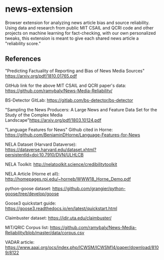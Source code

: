 # news-extension

Browser extension for analyzing news article bias and source reliability. Using data and research from public MIT CSAIL and QCRI code and other projects on machine learning for fact-checking, with our own personalized tweaks, this extension is meant to give each shared news article a "reliability score."
## References

"Predicting Factuality of Reporting and Bias of News Media Sources" https://arxiv.org/pdf/1810.01765.pdf

GitHub link for the above MIT CSAIL and QCRI paper's data: https://github.com/ramybaly/News-Media-Reliability/

BS-Detector GitLab: https://gitlab.com/bs-detector/bs-detector

"Sampling the News Producers: A Large News and Feature Data Set for the Study of the Complex Media Landscape"https://arxiv.org/pdf/1803.10124.pdf

"Language Features for News" Github cited in Horne: https://github.com/BenjaminDHorne/Language-Features-for-News

NELA Dataset (Harvard Dataverse): https://dataverse.harvard.edu/dataset.xhtml?persistentId=doi:10.7910/DVN/ULHLCB

NELA Toolkit: http://nelatoolkit.science/credibilitytoolkit

NELA Article (Horne et all): http://homepages.rpi.edu/~horneb/WWW18_Horne_Demo.pdf

python-goose dataset: https://github.com/grangier/python-goose/tree/develop/goose

Goose3 quickstart guide: https://goose3.readthedocs.io/en/latest/quickstart.html

Claimbuster dataset: https://idir.uta.edu/claimbuster/

MIT/QRIC Corpus list: https://github.com/ramybaly/News-Media-Reliability/blob/master/data/corpus.csv

VADAR article: https://www.aaai.org/ocs/index.php/ICWSM/ICWSM14/paper/download/8109/8122